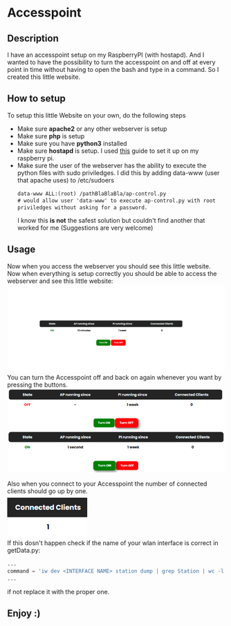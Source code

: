 # Accesspoint

## Description
I have an accesspoint setup on my RaspberryPI (with hostapd).
And I wanted to have the possibility to turn the accesspoint on and off at every point in time without having to open
the bash and type in a command. So I created this little website.

## How to setup
To setup this little Website on your own, do the following steps
* Make sure **apache2** or any other webserver is setup
* Make sure **php** is setup
* Make sure you have **python3** installed
* Make sure **hostapd** is setup. I used [this](https://www.raspberrypi.org/documentation/configuration/wireless/access-point-routed.md)
  guide to set it up on my raspberry pi.
* Make sure the user of the webserver has the ability to execute the python files with sudo priviledges.
  I did this by adding data-www (user that apache uses) to /etc/sudoers  
  ```shell
  data-www ALL:(root) /pathBlaBlaBla/ap-control.py
  # would allow user 'data-www' to execute ap-control.py with root priviledges without asking for a password. 
  ```
  I know this **is not** the safest solution but couldn't find another that worked for me (Suggestions are very welcome)

## Usage
Now when you access the webserver you should see this little website.
Now when everything is setup correctly you should be able to access the webserver and see this little website:  
![site.png](https://raw.githubusercontent.com/bananensplit/AccessPoint/media/site.png)  
You can turn the Accesspoint off and back on again whenever you want by pressing the buttons.  
![off.png](https://raw.githubusercontent.com/bananensplit/AccessPoint/media/off.png)
![on.png](https://raw.githubusercontent.com/bananensplit/AccessPoint/media/on.png)

Also when you connect to your Accesspoint the number of connected clients should go up by one.  
![clients.png](https://raw.githubusercontent.com/bananensplit/AccessPoint/media/clients.png)  
If this dosn't happen check if the name of your wlan interface is correct in getData.py:
```python
...
command = 'iw dev <INTERFACE NAME> station dump | grep Station | wc -l'.split(' | ')
...
```
if not replace it with the proper one.

## Enjoy :)